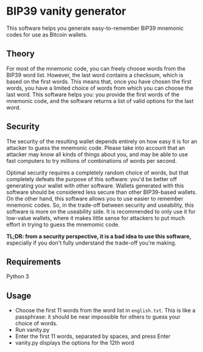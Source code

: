 # BIP39 vanity generator

This software helps you generate easy-to-remember BIP39 mnemonic codes for use
as Bitcoin wallets.

## Theory
For most of the mnemonic code, you can freely choose words from the BIP39
word list.
However, the last word contains a checksum, which is based on the first words.
This means that, once you have chosen the first words, you have a limited choice
of words from which you can choose the last word.
This software helps you: you provide the first words of the mnemonic code,
and the software returns a list of valid options for the last word.

## Security
The security of the resulting wallet depends entirely on how easy it is for an
attacker to guess the mnemonic code.
Please take into account that an attacker may know all kinds of things about
you, and may be able to use fast computers to try millions of combinations of
words per second.

Optimal security requires a completely random choice of words, but that
completely defeats the purpose of this software: you'd be better off generating
your wallet with other software.
Wallets generated with this software should be considered less secure than
other BIP39-based wallets.
On the other hand, this software allows you to use easier to remember mnemonic
codes.
So, in the trade-off between security and useability, this software is more on
the useability side.
It is recommended to only use it for low-value wallets, where it makes little
sense for attackers to put much effort in trying to guess the mnemomic code.

**TL;DR: from a security perspective, it is a bad idea to use this software,**
especially if you don't fully understand the trade-off you're making.

## Requirements
Python 3

## Usage
* Choose the first 11 words from the word list in `english.txt`.
  This is like a passphrase: it should be near impossible for others to guess
  your choice of words.
* Run vanity.py
* Enter the first 11 words, separated by spaces, and press Enter
* vanity.py displays the options for the 12th word

